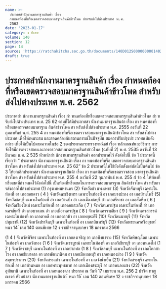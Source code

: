 ```yaml
---
name: >-
  ประกาศสํานักงานมาตรฐานสินค้า เรื่อง
  กําหนดท้องที่หรือเขตตรวจสอบมาตรฐานสินค้าข้าวโพด สําหรับส่งไปต่างประเทศ พ.ศ.
  2562
date: '2023-01-17'
category: ง พิเศษ
volume: 140
section: 12
page: 14
source: 'https://ratchakitcha.soc.go.th/documents/140D012S0000000001402.pdf'
draft: true
---
```


# ประกาศสํานักงานมาตรฐานสินค้า เรื่อง กําหนดท้องที่หรือเขตตรวจสอบมาตรฐานสินค้าข้าวโพด สําหรับส่งไปต่างประเทศ พ.ศ. 2562

ประกาศสำ นักงานมาตรฐานสินค้า เรื่อง กำ หนดท้องที่หรือเขตตรวจสอบมาตรฐานสินค้าข้าวโพด สำ หรับส่งไปต่างประเทศ พ.ศ. 25 62 ตามที่ได้มีประกาศสา นักงานมาตรฐานสินค้า เรื่อง กา หนดท้องที่หรือเขตตรวจสอบมาตรฐาน สินค้าข้าวโพด สา หรับส่งไปต่างประเทศ พ.ศ. 2555 ลงวันที่ 22 กุมภาพันธ์ พ.ศ. 255 4 กา หนดท้องที่หรือเขตตรวจสอบมาตรฐานสินค้าข้าวโพด สา หรับส่งไปต่างประเทศ เพื่อให้เหมาะสม และสอดคล้องกับสถานการณ์ในปัจจุบัน สมควรปรับปรุงปร ะกาศฉบับดังกล่าว เพื่อให้เป็นไปตามความในข้อ 2 ของประกาศกระทรวงพาณิชย์ เรื่อง หลักเกณฑ์และวิธีการ การจัดให้มีการตรวจสอบและการตรวจสอบมาตรฐานสินค้าข้าวโพด (ฉบับที่ 2) พ.ศ. 2535 ลงวันที่ 13 มีนาคม พ.ศ. 2 535 หัวหน้าสำ นักงานมาตรฐานสินค้า ออกประกาศไว้ ดังต่อไปนี้ ข้อ 1 ประกาศนี้เรียกว่า “ ประกาศสา นักงานมาตรฐานสินค้า เรื่อง กา หนดท้องที่หรือ เขตตรวจสอบมาตรฐานสินค้าข้าวโพด สำ หรับส่งไปต่างประเทศ พ.ศ. 25 62” ข้อ 2 ประกาศนี้ให้ใช้บังคับตั้งแต่บัดนี้เป็นต้นไป ข้อ 3 ให้ยกเลิกประกาศสา นักงานมาตรฐานสินค้า เรื่อง กา หนดท้องที่หรือเขตตรวจสอบ มาตรฐานสินค้าข้าวโพด สำ หรับส่งไปต่างประเทศ พ.ศ. 255 4 ลงวันที่ 22 กุมภาพันธ์ พ.ศ. 255 4 ข้อ 4 ให้ท้องที่หรือเขตที่กำ หนดไว้ดังต่อไปนี้ เป็นท้องที่หรือเขตในการตรวจสอบมาตรฐาน สินค้าข้าวโพด สำ หรับกา รส่งออกไปต่างประเทศ (1) กรุงเทพมหานคร (2) จังหวัดกำ แพงเพชร (3) จังหวัดจันทบุรี เฉพาะในท้องที่ อา เภอสอยดาว ( 4 ) จังหวัดฉะเชิงเทรา เฉพาะในท้องที่ อา เภอบางปะกง อา เภอบ้านโพธิ์ (5) จังหวัดชลบุรี เฉพาะในท้องที่ อำ เภอบ้านบึง อำ เภอเมืองชลบุรี อำ เภอศรีราชา อา เภอสัตหีบ ( 6 ) จังหวัดเชียงใหม่ เฉพาะในท้องที่ อา เภอดอยสะเก็ด ( 7 ) จังหวัดนครปฐม เฉพาะในท้องที่ อำ เภอนครชัยศรี อำ เภอบางเลน อำ เภอเมืองนครปฐม ( 8 ) จังหวัดนครราชสีมา ( 9 ) จังหวัดนครสวรรค์ เฉพาะในท้องที่ อา เภอตาคลี อา เภอตากฟ้า อา เภอพยุหะคีรี (10) จังหวัดนนทบุรี (11) จังหวัดปทุมธานี (12) จังหวัดปราจีนบุรี เฉพาะในท้องที่ อา เภอกบินทร์บุรี (13) จังหวัดพระนครศรีอยุธยา ้ หนา 14 ่ เลม 140 ตอนพิเศษ 12 ง ราชกิจจานุเบกษา 18 มกราคม 2566

(1 4 ) จังหวัดพิจิตร เฉพาะในท้องที่ อา เภอดงเจริญ อา เภอบึงนาราง (15) จังหวัดพิษณุโลก เฉพาะในท้องที่ อา เภอวังทอง (1 6 ) จังหวัดเพชรบูรณ์ เฉพาะในท้องที่ อา เภอวิเชียรบุรี อา เภอหนองไผ่ (1 7 ) จังหวัดราชบุรี เฉพาะในท้องที่ อา เภอปากท่อ (1 8 ) จังหวัดลพบุรี เฉพาะในท้องที่ อา เภอโคกสา โรง อา เภอชัยบาดาล อา เภอพัฒนานิคม อา เภอเมืองลพบุรี อา เภอหนองม่วง (1 9 ) จังหวัดสมุทรปราการ (20) จังหวัดสระแก้ว เฉพาะในท้องที่ อา เภอวังน้ำเย็น (21) จังหวัดสระบุรี เฉพาะในท้องที่ อา เภอบ้านหมอ อา เภอพระพุทธบาท อา เภอเมืองสระบุรี อา เภอหนองแซง (22) จังหวัดอุทัยธานี เฉพาะในท้องที่ อา เภอหนองฉาง ประกาศ ณ วันที่ 17 เมษายน พ.ศ. 256 2 ปวริศ หาญณรงค์ หัวหน้าสา นักงานมาตรฐานสินค้า ้ หนา 15 ่ เลม 140 ตอนพิเศษ 12 ง ราชกิจจานุเบกษา 18 มกราคม 2566
